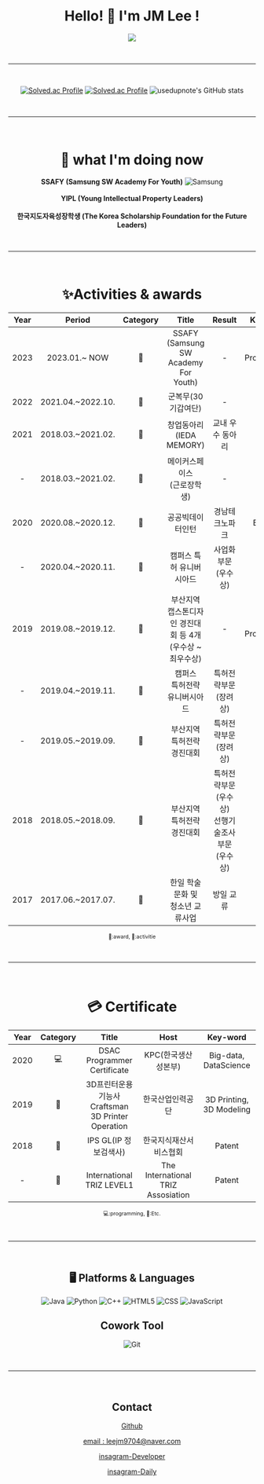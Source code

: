 <div align="center">
<h1> Hello! 👋 I'm JM Lee ! </h1>

<!--
##### 😄 자기소개 : 
-->
    
<a href="https://hits.seeyoufarm.com"><img src="https://hits.seeyoufarm.com/api/count/incr/badge.svg?url=https%3A%2F%2Fgithub.com%2Fusedupnote&count_bg=%23FFA842&title_bg=%23934506&icon=&icon_color=%23E7E7E7&title=hits&edge_flat=false"/></a>

<br>
    
---
    
<br>

[![Solved.ac Profile](http://mazassumnida.wtf/api/v2/generate_badge?boj=usedupnote)](https://solved.ac/usedupnote/)    [![Solved.ac Profile](http://mazassumnida.wtf/api/v2/generate_badge?boj=leejm9704)](https://solved.ac/leejm9704/)
![usedupnote's GitHub stats](https://github-readme-stats.vercel.app/api?username=Usedupnote&show_icons=true&bg_color=ffffff)


    
<br>
    
---
    
<br>

<h1> 🌱 what I'm doing now </h1>
    
**SSAFY (Samsung SW Academy For Youth)** ![Samsung](https://img.shields.io/badge/Samsung-1428A0.svg?&style=flat-square&logo=Samsung&logoColor=white)
<br>
<br>
**YIPL (Young Intellectual Property Leaders)**
<br>
<br>
**한국지도자육성장학생 (The Korea Scholarship Foundation for the Future Leaders)**

<br>
    
---
    
<br>

<h1> ✨Activities & awards </h1>
    
|Year|Period|Category|Title|Result|Key-word|
|:---:|:---:|:---:|:---:|:---:|:---:|
|2023|2023.01.~ NOW |🚀|SSAFY<br>(Samsung SW Academy For Youth)|-|Programming|
|2022|2021.04.~2022.10.|🚀|군복무(30기갑여단)|-|Military|
|2021|2018.03.~2021.02.|🚀|창업동아리(IEDA MEMORY)|교내 우수 동아리|-|
|-|2018.03.~2021.02.|🚀|메이커스페이스<br>(근로장학생)|-|-|
|2020|2020.08.~2020.12.|🚀|공공빅데이터인턴|경남테크노파크|Big-data|
|-|2020.04.~2020.11.|🥇|캠퍼스 특허 유니버시아드|사업화부문(우수상)|Patent|
|2019|2019.08.~2019.12.|🥇|부산지역 캡스톤디자인 경진대회 등 4개<br>(우수상 ~ 최우수상)|-|Game, Programming|
|-|2019.04.~2019.11.|🥇|캠퍼스<br>특허전략 유니버시아드|특허전략부문<br>(장려상)|Patent|
|-|2019.05.~2019.09.|🥇|부산지역<br>특허전략 경진대회|특허전략부문<br>(장려상)|Patent|
|2018|2018.05.~2018.09.|🥇|부산지역<br>특허전략 경진대회|특허전략부문<br>(우수상)<br>선행기술조사부문<br>(우수상)|Patent|
|2017|2017.06.~2017.07.|🚀|한일 학술문화 및 <br>청소년 교류사업|방일 교류|-|

<a style="font-size:8pt">🥇:award, 🚀:activitie </a>

<br>
    
---
    
<br>

<h1> 💳 Certificate </h1>
    
|Year|Category|Title|Host|Key-word|
|:---:|:---:|:---:|:---:|:---:|
|2020|💻|DSAC Programmer Certificate|KPC(한국생산성본부)|Big-data, DataScience|
|2019|🤨|3D프린터운용기능사<br>Craftsman 3D Printer Operation|한국산업인력공단|3D Printing, 3D Modeling|
|2018|🤨|IPS GL(IP 정보검색사)|한국지식재산서비스협회|Patent|
|-|🤨|International TRIZ LEVEL1|The International TRIZ Assosiation|Patent|
    
<a style="font-size:8pt">💻:programming, 🤨:Etc.</a>

<br>   
    
---
    
<br>

<h2> 🖥 Platforms & Languages </h2>
    
![Java](https://img.shields.io/badge/Java-007396.svg?&style=for-the-badge&logo=Java&logoColor=white)
![Python](https://img.shields.io/badge/Python-3776AB.svg?&style=for-the-badge&logo=Python&logoColor=white)
![C++](https://img.shields.io/badge/C++-00599C?style=for-the-badge&logo=cplusplus&logoColor=white)
![HTML5](https://img.shields.io/badge/HTML-E34F26.svg?&style=for-the-badge&logo=HTML5&logoColor=white)
![CSS](https://img.shields.io/badge/Css-E34F26.svg?&style=for-the-badge&logo=Css&logoColor=white)
![JavaScript](https://img.shields.io/badge/JavaScript-F7DF1E?style=for-the-badge&logo=JavaScript&logoColor=white)

<h2> Cowork Tool </h2>
    
![Git](https://img.shields.io/badge/Git-F05032.svg?&style=for-the-badge&logo=Git&logoColor=white)
 
<br>

---

<br>
    

<h2> Contact </h2>
    
<p>
  <i class="fa fa-github" aria-hidden="true"></i>
  <a href="https://www.github.com/usedupnote">Github</a>
</p>      
<p>
  <i class="fa fa-envelope" aria-hidden="true"></i>
  <a href="mailto:leejm9704@naver.com">email : leejm9704@naver.com</a>
</p>
<p>
  <i class="fa fa-instagram" aria-hidden="true"></i>
  <a href="https://www.instagram.com/idea.memory/">insagram-Developer</a>
</p>
<p>
  <i class="fa fa-instagram" aria-hidden="true"></i>
  <a href="https://www.instagram.com/i_m_meong/">insagram-Daily</a>
</p>

</div>

<!--
1. 제목(글머리) 작성 

# H1, 제목                                  
## H2, 부제목                            
### H3, 소제목
#### H4, 제목4
##### H5, 제목5
###### H6, 제목6
 

2. 번호 없는 리스트 작성

* 리스트 1
- 리스트 2
+ 리스트 3
 

3. 번호 있는 리스트 작성

1. 리스트 1
2. 리스트 2
3. 리스트 3 
 

4. 이텔릭체(기울어진 글씨) 작성

*텍스트* 혹은 _텍스트_
 

5. 굵은 글씨 작성

**텍스트** 혹은 __텍스트__
 

6. 인용

> 텍스트

> > 텍스트 ( > 기호 하나 더 추가할 경우 인용문 안에 또 인용문 추가)
 

7. 수평선 넣기

하단의 기호 3개 이상 나열
***   
---
___ 
 

8. 링크 달기 

(1) 인라인 링크
[텍스트](링크 주소)

(2) 참조 링크
[텍스트][참조명]
[참조명]: 링크 주소
 

9. 이미지 추가하기

![텍스트](이미지링크)

tip) 이미지 크기 조절
<img src="이미지 링크" width="너비 " height="높이">

ex)
<img src="https://user-images.githubusercontent.com/31477658/85016059-f962aa80-b1a3-11ea-8c91-dacba2666b78.jpeg" width="700" height="370">

tip2) Github README.md에 이미지 추가 (하단 참조) 
 

10. 코드 블록 추가하기

```
코드
코드
코드
```
(주의! 작은따옴표 아닙니다. 악센트 기호에요. 맥의 경우, option 키 + ~키(₩키) 를 같이 눌러주시면 악센트 기호를 넣을 수 있습니다.)
 

etc. 

[문자열 개행]
방법1. 문장 마지막에 스페이스 두 번 이상 입력
방법2. html <br> 태그를 사용

[글씨 취소선 넣기]
~~텍스트~~

[체크박스 넣기]
* [x] 체크박스
* [ ] 빈 체크박스

[이모지 넣기]
맥 기준: control + command + space bar 
윈도우 기준: window key + . (윈도우 로고 키 + 마침표)

[표 넣기]
|왼쪽 정렬|가운데 정렬|오른쪽 정렬|
|:---|:---:|---:|      // :의 위치가 정렬을 결정
|내용1|내용2|내용3|
|내용1|내용2|내용3|

**usedupnote/usedupnote** is a ✨ _special_ ✨ repository because its `README.md` (this file) appears on your GitHub profile.

Here are some ideas to get you started:

- 🔭 I’m currently working on ...
- 👯 I’m looking to collaborate on ...
- 🤔 I’m looking for help with ...
- 💬 Ask me about ...
- 📫 How to reach me: ...
- 😄 Pronouns: ...
- ⚡ Fun fact: ...
-->
